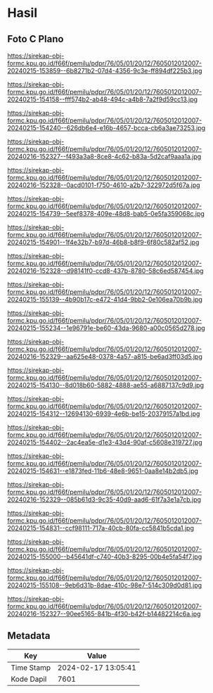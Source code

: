 # Hasil

## Foto C Plano

https://sirekap-obj-formc.kpu.go.id/f66f/pemilu/pdpr/76/05/01/20/12/7605012012007-20240215-153859--6b8271b2-07d4-4356-9c3e-ff894df225b3.jpg

https://sirekap-obj-formc.kpu.go.id/f66f/pemilu/pdpr/76/05/01/20/12/7605012012007-20240215-154158--fff574b2-ab48-494c-a4b8-7a2f9d59cc13.jpg

https://sirekap-obj-formc.kpu.go.id/f66f/pemilu/pdpr/76/05/01/20/12/7605012012007-20240215-154240--626db6e4-e16b-4657-bcca-cb6a3ae73253.jpg

https://sirekap-obj-formc.kpu.go.id/f66f/pemilu/pdpr/76/05/01/20/12/7605012012007-20240216-152327--f493a3a8-8ce8-4c62-b83a-5d2caf9aaa1a.jpg

https://sirekap-obj-formc.kpu.go.id/f66f/pemilu/pdpr/76/05/01/20/12/7605012012007-20240216-152328--0acd0101-f750-4610-a2b7-322972d5f67a.jpg

https://sirekap-obj-formc.kpu.go.id/f66f/pemilu/pdpr/76/05/01/20/12/7605012012007-20240215-154739--5eef8378-409e-48d8-bab5-0e5fa359068c.jpg

https://sirekap-obj-formc.kpu.go.id/f66f/pemilu/pdpr/76/05/01/20/12/7605012012007-20240215-154901--1f4e32b7-b97d-46b8-b8f9-6f80c582af52.jpg

https://sirekap-obj-formc.kpu.go.id/f66f/pemilu/pdpr/76/05/01/20/12/7605012012007-20240216-152328--d98141f0-ccd8-437b-8780-58c6ed587454.jpg

https://sirekap-obj-formc.kpu.go.id/f66f/pemilu/pdpr/76/05/01/20/12/7605012012007-20240215-155139--4b90b17c-e472-41d4-9bb2-0e106ea70b9b.jpg

https://sirekap-obj-formc.kpu.go.id/f66f/pemilu/pdpr/76/05/01/20/12/7605012012007-20240215-155234--1e96791e-be60-43da-9680-a00c0565d278.jpg

https://sirekap-obj-formc.kpu.go.id/f66f/pemilu/pdpr/76/05/01/20/12/7605012012007-20240216-152329--aa625e48-0378-4a57-a815-be6ad3ff03d5.jpg

https://sirekap-obj-formc.kpu.go.id/f66f/pemilu/pdpr/76/05/01/20/12/7605012012007-20240215-154130--8d018b60-5882-4888-ae55-a6887137c9d9.jpg

https://sirekap-obj-formc.kpu.go.id/f66f/pemilu/pdpr/76/05/01/20/12/7605012012007-20240215-154312--12694130-6939-4e6b-be15-20379157a1bd.jpg

https://sirekap-obj-formc.kpu.go.id/f66f/pemilu/pdpr/76/05/01/20/12/7605012012007-20240215-154402--2ac4ea5e-d1e3-43d4-90af-c5608e319727.jpg

https://sirekap-obj-formc.kpu.go.id/f66f/pemilu/pdpr/76/05/01/20/12/7605012012007-20240215-154631--e1873fed-11b6-48e8-9651-0aa8e14b2db5.jpg

https://sirekap-obj-formc.kpu.go.id/f66f/pemilu/pdpr/76/05/01/20/12/7605012012007-20240216-152329--085b61d3-9c35-40d9-aad6-61f7a3e1a7cb.jpg

https://sirekap-obj-formc.kpu.go.id/f66f/pemilu/pdpr/76/05/01/20/12/7605012012007-20240215-154831--ccf98111-717a-40cb-80fa-cc5841b5cda1.jpg

https://sirekap-obj-formc.kpu.go.id/f66f/pemilu/pdpr/76/05/01/20/12/7605012012007-20240215-155000--b45641df-c740-40b3-8295-00b4e5fa54f7.jpg

https://sirekap-obj-formc.kpu.go.id/f66f/pemilu/pdpr/76/05/01/20/12/7605012012007-20240215-155108--9eb6d31b-8dae-410c-98e7-514c309d0d81.jpg

https://sirekap-obj-formc.kpu.go.id/f66f/pemilu/pdpr/76/05/01/20/12/7605012012007-20240216-152327--90ee5165-841b-4f30-b42f-b14482214c6a.jpg


## Metadata

| Key        | Value               |
| ---------- | ------------------- |
| Time Stamp | 2024-02-17 13:05:41 |
| Kode Dapil | 7601                |



